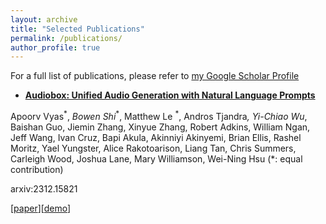 ```yaml
---
layout: archive
title: "Selected Publications"
permalink: /publications/
author_profile: true
---
```


For a full list of publications, please refer to [my Google Scholar Profile](https://scholar.google.com/citations?user=xqyoorYAAAAJ&hl=en)

- [**Audiobox: Unified Audio Generation with Natural Language Prompts**](https://arxiv.org/abs/2312.15821)

Apoorv Vyas<sup>\*</sup>, *Bowen Shi*<sup>\*</sup>, Matthew Le <sup>\*</sup>, Andros Tjandra<sup>*</sup>, Yi-Chiao Wu<sup>*</sup>, Baishan Guo, Jiemin Zhang, Xinyue Zhang, Robert Adkins, William Ngan, Jeff Wang, Ivan Cruz, Bapi Akula, Akinniyi Akinyemi, Brian Ellis, Rashel Moritz, Yael Yungster, Alice Rakotoarison, Liang Tan, Chris Summers, Carleigh Wood, Joshua Lane, Mary Williamson, Wei-Ning Hsu (*: equal contribution)

arxiv:2312.15821 

[[paper](https://arxiv.org/abs/2312.15821)][[demo](https://audiobox.metademolab.com/)] 

<!-- - [**Scaling Autoregressive Multi-Modal Models: Pretraining and Instruction Tuning**](https://arxiv.org/abs/2309.02591) -->

<!-- Lili Yu<sup>\*</sup>, *Bowen Shi*<sup>\*</sup>, Ramakanth Pasunuru<sup>*</sup>, Benjamin Muller, Olga Golovneva, Tianlu Wang, Arun Babu, Binh Tang, Brian Karrer, Shelly Sheynin, Candace Ross, Adam Polyak, Russell Howes, Vasu Sharma, Puxin Xu, Hovhannes Tamoyan, Oron Ashual, Uriel Singer, Shang-Wen Li, Susan Zhang, Richard James, Gargi Ghosh, Yaniv Taigman, Maryam Fazel-Zarandi, Asli Celikyilmaz, Luke Zettlemoyer, Armen Aghajanyan<sup>*</sup> (*: equal contribution) -->

<!-- arxiv:2309.02591  -->

<!-- [[paper](https://arxiv.org/abs/2309.02591)]  -->

<!-- - [**Voicebox: Text-Guided Multilingual Universal Speech Generation at Scale**](https://arxiv.org/abs/2306.15687) -->

<!-- Matthew Le<sup>*</sup>, Apoorv Vyas<sup>*</sup>, *Bowen Shi*<sup>*</sup>, Brian Karrer<sup>*</sup>, Leda Sari, Rashel Moritz, Mary Williamson, Vimal Manohar, Yossi Adi, Jay Mahadeokar, Wei-Ning Hsu<sup>*</sup>  (*: equal contribution) -->

<!-- NeurIPS 2023 -->

<!-- [[paper](https://arxiv.org/abs/2306.15687)][[demo](https://voicebox.metademolab.com/)]  -->

<!-- - [**Scaling Speech Technology to 1,000+ Languages**](https://arxiv.org/abs/2305.13516) -->

<!-- Vineel Pratap<sup>*</sup>, Andros Tjandra<sup>*</sup>, *Bowen Shi*<sup>*</sup>, Paden Tomasello, Arun Babu, Sayani Kundu, Ali Elkahky, Zhaoheng Ni, Apoorv Vyas, Maryam Fazel-Zarandi, Alexei Baevski, Yossi Adi, Xiaohui Zhang, Wei-Ning Hsu, Alexis Conneau, Michael Auli<sup>*</sup> (*: core team) -->

<!-- arxiv:2305.13516 -->

<!-- [[paper](https://arxiv.org/abs/2305.13516)][[code](https://github.com/pytorch/fairseq/tree/master/examples/mms)]  -->

<!-- - [**Learning Audio-Visual Speech Representation by Masked Multimodal Cluster Prediction**](https://arxiv.org/abs/2201.02184) -->

<!-- Bowen Shi, Wei-Ning Hsu, Kushal Lakhotia, Abdelrahman Mohamed -->

<!-- ICLR 2022 -->

<!-- [[paper](https://arxiv.org/abs/2201.02184)][[code](https://github.com/facebookresearch/av_hubert/)]  -->


<!-- {% if author.googlescholar %} -->
<!--   You can also find my articles on <u><a href="{{author.googlescholar}}">my Google Scholar profile</a>.</u> -->
<!-- {% endif %} -->

<!-- {% include base_path %} -->

<!-- {% for post in site.publications reversed %} -->
<!--   {% include archive-single.html %} -->
<!-- {% endfor %} -->
